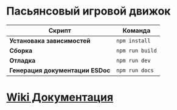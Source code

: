 # Пасьянсовый игровой движок

| Скрипт                           | Команда         |
|----------------------------------|-----------------|
| **Установака зависимостей**      | `npm install`   |
| **Сборка**                       | `npm run build` |
| **Отладка**                      | `npm run dev`   |
| **Генерация документации ESDoc** | `npm run docs`  |

# [Wiki Документация](/wiki)